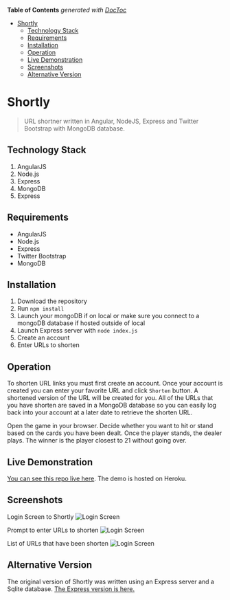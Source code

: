 <!-- START doctoc generated TOC please keep comment here to allow auto update -->
<!-- DON'T EDIT THIS SECTION, INSTEAD RE-RUN doctoc TO UPDATE -->
**Table of Contents**  *generated with [DocToc](https://github.com/thlorenz/doctoc)*

- [Shortly](#shortly)
  - [Technology Stack](#technology-stack)
  - [Requirements](#requirements)
  - [Installation](#installation)
  - [Operation](#operation)
  - [Live Demonstration](#live-demonstration)
  - [Screenshots](#screenshots)
  - [Alternative Version](#alternative-version)

<!-- END doctoc generated TOC please keep comment here to allow auto update -->

# Shortly
> URL shortner written in Angular, NodeJS, Express and Twitter Bootstrap with MongoDB database.

## Technology Stack
1. AngularJS
2. Node.js
3. Express
4. MongoDB
5. Express

## Requirements
- AngularJS
- Node.js
- Express
- Twitter Bootstrap
- MongoDB

## Installation
1. Download the repository
2. Run `npm install`
3. Launch your mongoDB if on local or make sure you connect to a mongoDB database if hosted outside of local
4. Launch Express server with `node index.js`
5. Create an account
6. Enter URLs to shorten

## Operation
To shorten URL links you must first create an account. Once your account is created you can enter 
your favorite URL and click `Shorten` button. A shortened version of the URL will be created for
you. All of the URLs that you have shorten are saved in a MongoDB database so you can easily
log back into your account at a later date to retrieve the shorten URL.

Open the game in your browser. Decide whether you want to hit or stand based on the cards you have
been dealt. Once the player stands, the dealer plays. The winner is the player closest to 21 without
going over.

## Live Demonstration
[You can see this repo live here](http://jb-shortly-angular.herokuapp.com/#/signin).  The demo is hosted on Heroku.

## Screenshots
Login Screen to Shortly
![Login Screen](http://jenniferbland.com/Shortly/screenshot-login.png)

Prompt to enter URLs to shorten
![Login Screen](http://jenniferbland.com/Shortly/screenshot-link-shortner.png)

List of URLs that have been shorten
![Login Screen](http://jenniferbland.com/Shortly/screenshot-shortened-links.png)

## Alternative Version
The original version of Shortly was written using an Express server and a Sqlite database.
[The Express version is here.](https://github.com/ratracegrad/Shortly-Expressy)
